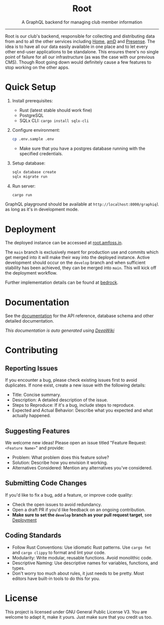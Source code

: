<div align="center">
  <h1>Root</h1>
  <p>A GraphQL backend for managing club member information</p>
</div>

---

Root is our club's backend, responsible for collecting and distributing data from and to all the other services including [Home](https://www.github.com/amfoss/home), [amD](https://www.github.com/amfoss/amd) and [Presense](https://www.github.com/amfoss/presense). The idea is to have all our data easily available in one place and to let every other end-user applications to be standalone. This ensures there's no single point of failure for all our infrastructure (as was the case with our previous CMS). Though Root going down would definitely cause a few features to stop working on the other apps.

# Quick Setup

1. Install prerequisites:
   - Rust (latest stable should work fine)
   - PostgreSQL
   - SQLx CLI: `cargo install sqlx-cli`

2. Configure environment:
   ```bash
   cp .env.sample .env
   ```
   - Make sure that you have a postgres database running with the specified credentials.

3. Setup database:
   ```bash
   sqlx database create
   sqlx migrate run
   ```

4. Run server:
   ```bash
   cargo run
   ```

GraphQL playground should be available at `http://localhost:8000/graphiql` as long as it's in development mode.


# Deployment
The deployed instance can be accessed at [root.amfoss.in](https://root.amfoss.in).

The `main` branch is exclusively meant for production use and commits which get merged into it will make their way into the deployed instance. Active development should occur on the `develop` branch and when sufficient stability has been achieved, they can be merged into `main`. This will kick off the deployment workflow. 

Further implementation details can be found at [bedrock](https://github.com/amfoss/bedrock).

# Documentation

See the [documentation](docs/1-overview.md) for the API reference, database schema and other detailed documentation.  

*This documentation is auto generated using [DeepWiki](https://deepwiki.com/amfoss/root)*

# Contributing

## Reporting Issues

If you encounter a bug, please check existing issues first to avoid duplicates. If none exist, create a new issue with the following details:

* Title: Concise summary.
* Description: A detailed description of the issue.
* Steps to Reproduce: If it's a bug, include steps to reproduce.
* Expected and Actual Behavior: Describe what you expected and what actually happened.

## Suggesting Features

We welcome new ideas! Please open an issue titled "Feature Request: `<Feature Name>`" and provide:

* Problem: What problem does this feature solve?
* Solution: Describe how you envision it working.
* Alternatives Considered: Mention any alternatives you've considered.

## Submitting Code Changes

If you'd like to fix a bug, add a feature, or improve code quality:

* Check the open issues to avoid redundancy.
* Open a draft PR if you'd like feedback on an ongoing contribution.
* **Make sure to set the `develop` branch as your pull request target**, see [Deployment](#deployment)

## Coding Standards

* Follow Rust Conventions: Use idiomatic Rust patterns. Use `cargo fmt` and `cargo clippy` to format and lint your code.
* Modularity: Write modular, reusable functions. Avoid monolithic code.
* Descriptive Naming: Use descriptive names for variables, functions, and types.
* Don't worry too much about rules, it just needs to be pretty. Most editors have built-in tools to do this for you. 

# License

This project is licensed under GNU General Public License V3. You are welcome to adapt it, make it yours. Just make sure that you credit us too.
